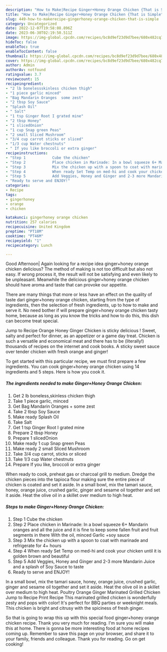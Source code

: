 ```yaml
---
description: "How to Make|Recipe Ginger+Honey Orange Chicken {That is Simple"
title: "How to Make|Recipe Ginger+Honey Orange Chicken {That is Simple"
slug: 449-how-to-makerecipe-gingerhoney-orange-chicken-that-is-simple
category: Uncategorized
date: 2022-12-07T19:58:08.896Z
date: 2023-06-30T02:19:50.511Z
image: https://img-global.cpcdn.com/recipes/bc8d9ef23d9d7bee/680x482cq70/gingerhoney-orange-chicken-recipe-main-photo.jpg
hideToc: false
enableToc: true
enableTocContent: false
thumbnail: https://img-global.cpcdn.com/recipes/bc8d9ef23d9d7bee/680x482cq70/gingerhoney-orange-chicken-recipe-main-photo.jpg
cover: https://img-global.cpcdn.com/recipes/bc8d9ef23d9d7bee/680x482cq70/gingerhoney-orange-chicken-recipe-main-photo.jpg
author: Admin
authorAv: notfound
ratingvalue: 3.7
reviewcount: 15
recipeingredient:
- "2 lb bonelessskinless chicken thigh"
- "1 piece garlic minced"
- "Bag Mandarin Oranges  some zest"
- "2 tbsp Soy Sauce"
- "Splash Oil"
- " Salt"
- "1 tsp Ginger Root I grated mine"
- "2 tbsp Honey"
- "1 slicedOnion"
- "1 cup Snap green Peas"
- "2 small Sliced Mushroom"
- "3/4 cup carrot sticks or sliced"
- "1/3 cup Water chestnuts"
- " If you like broccoli or extra ginger"
recipeinstructions:
- "Step 1            Cube the chicken"
- "Step 2            Place chicken in Marinade: In a bowl squeeze 6+ Mandarin oranges and all the juice and it is fine to keep some fallen fruit and fruit segments in there With the oil, minced Garlic +soy sauce"
- "Step 3            Mix the chicken up with a spoon to coat with marinade and refrigerate for 4+ hours"
- "Step 4            When ready Set Temp on med-hi and cook your chicken until it is golden brown and beautiful"
- "Step 5            Add Veggies, Honey and Ginger and 2-3 more Mandarin Juice and a splash of Soy Sauce to taste"
- "Ready to serve and ENJOY!"
categories:
- Recipe
tags:
- gingerhoney
- orange
- chicken

katakunci: gingerhoney orange chicken 
nutrition: 257 calories
recipecuisine: United Kingdom
preptime: "PT18M"
cooktime: "PT46M"
recipeyield: "1"
recipecategory: Lunch

---
```



Good Afternoon| Again looking for a recipe idea ginger+honey orange chicken delicious? The method of making is not too difficult but also not easy. If wrong process it, the result will not be satisfying and even likely to be unpleasant. Meanwhile the delicious ginger+honey orange chicken should have aroma and taste that can provoke our appetite.






There are many things that more or less have an effect on the quality of taste dari ginger+honey orange chicken, starting from the type of ingredients, then the selection of fresh ingredients, up to how to make and serve it. No need bother if will prepare ginger+honey orange chicken tasty home, because as long as you know the tricks and how to do this, this dish can become treat  special.


Jump to Recipe Orange Honey Ginger Chicken is sticky delicious ! Sweet, salty and perfect for dinner, as an appetizer or a game day treat. Chicken is such a versatile and economical meat and there has to be (literally!) thousands of recipes on the internet and cook books. A sticky sweet sauce over tender chicken with fresh orange and ginger!


To get started with this particular recipe, we must first prepare a few ingredients. You can cook ginger+honey orange chicken using 14 ingredients and 5 steps. Here is how you cook it.

<!--inarticleads1-->

##### The ingredients needed to make Ginger+Honey Orange Chicken:

1. Get 2 lb boneless,skinless chicken thigh
1. Take 1 piece garlic, minced
1. Get Bag Mandarin Oranges + some zest
1. Take 2 tbsp Soy Sauce
1. Make ready Splash Oil
1. Take  Salt
1. Get 1 tsp Ginger Root I grated mine
1. Prepare 2 tbsp Honey
1. Prepare 1 slicedOnion
1. Make ready 1 cup Snap green Peas
1. Make ready 2 small Sliced Mushroom
1. Take 3/4 cup carrot, sticks or sliced
1. Take 1/3 cup Water chestnuts
1. Prepare  If you like, broccoli or extra ginger


When ready to cook, preheat gas or charcoal grill to medium. Dredge the chicken pieces into the tapioca flour making sure the entire piece of chicken is coated and set it aside. In a small bowl, mix the tamari sauce, honey, orange juice, crushed garlic, ginger and sesame oil together and set it aside. Heat the olive oil in a skillet over medium to high heat. 

<!--inarticleads2-->

##### Steps to make Ginger+Honey Orange Chicken:

1. Step 1            Cube the chicken
1. Step 2            Place chicken in Marinade: In a bowl squeeze 6+ Mandarin oranges and all the juice and it is fine to keep some fallen fruit and fruit segments in there With the oil, minced Garlic +soy sauce
1. Step 3            Mix the chicken up with a spoon to coat with marinade and refrigerate for 4+ hours
1. Step 4            When ready Set Temp on med-hi and cook your chicken until it is golden brown and beautiful
1. Step 5            Add Veggies, Honey and Ginger and 2-3 more Mandarin Juice and a splash of Soy Sauce to taste
1. Ready to serve and ENJOY!

In a small bowl, mix the tamari sauce, honey, orange juice, crushed garlic, ginger and sesame oil together and set it aside. Heat the olive oil in a skillet over medium to high heat. Poultry Orange Ginger Marinated Grilled Chicken Jump to Recipe Print Recipe This marinated grilled chicken is wonderfully zesty and pops with color! It&#39;s perfect for BBQ parties or weeknight meals. This chicken is bright and citrusy with the spiciness of fresh ginger. 

So that is going to wrap this up with this special food ginger+honey orange chicken recipe. Thank you very much for reading. I'm sure you will make this at home. There is gonna be more interesting food at home recipes coming up. Remember to save this page on your browser, and share it to your family, friends and colleague. Thank you for reading. Go on get cooking!
